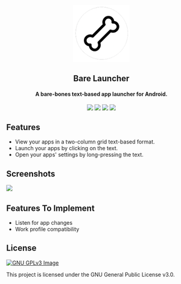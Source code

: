 <p align="center"><img src="android/app/src/main/res/mipmap-xxxhdpi/ic_launcher.png" width="150"></a></p> 
<h2 align="center"><b>Bare Launcher</b></h2>
<h4 align="center">A bare-bones text-based app launcher for Android.</h4>

<p align="center">
<img src="https://img.shields.io/github/languages/top/christopherlam888/bare-launcher.svg" >
<a href="https://github.com/christopherlam888/bare-launcher/releases" alt="GitHub release"><img src="https://img.shields.io/github/release/christopherlam888/bare-launcher.svg" ></a>
<img src="https://img.shields.io/github/downloads/christopherlam888/bare-launcher/total.svg" >
<a href="https://www.gnu.org/licenses/gpl-3.0" alt="License: GPLv3"><img src="https://img.shields.io/badge/License-GPL%20v3-blue.svg"></a>
</p>

## Features

- View your apps in a two-column grid text-based format.
- Launch your apps by clicking on the text.
- Open your apps' settings by long-pressing the text.

## Screenshots

<img src="https://user-images.githubusercontent.com/85356197/197373027-cfa5aec0-4ee1-42b7-885d-a985e5cc0dd8.png" width=200>

## Features To Implement

- Listen for app changes
- Work profile compatibility

## License
[![GNU GPLv3 Image](https://www.gnu.org/graphics/gplv3-127x51.png)](https://www.gnu.org/licenses/gpl-3.0.en.html)  

This project is licensed under the GNU General Public License v3.0.
